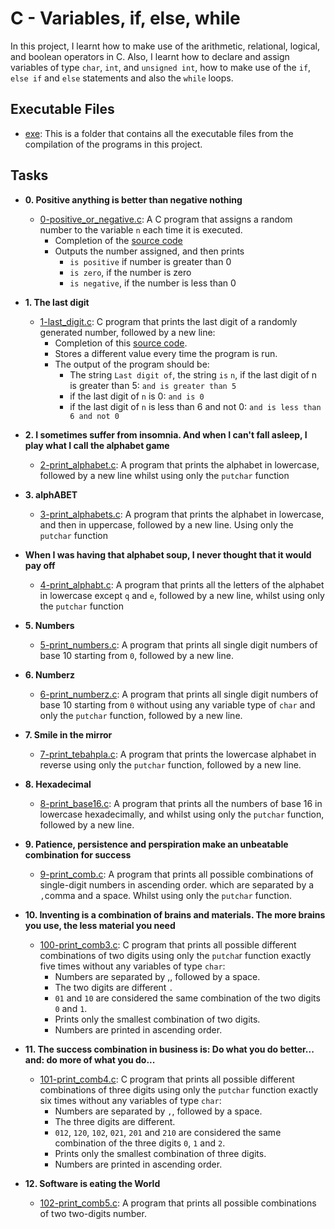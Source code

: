 # **C - Variables, if, else, while**
In this project, I learnt how to make use of the arithmetic, relational, logical, and boolean operators in C.  Also, I learnt how to declare and assign variables of type `char`, `int`, and `unsigned int`, how to make use of the `if`, `else if` and `else` statements and also the `while` loops. 
## Executable Files

- [exe](exe): This is a folder that contains all the executable files from the compilation of the programs in this project.
## **Tasks** 
- **0. Positive anything is better than negative nothing**
  - [0-positive_or_negative.c](./0-positive_or_negative.c): A C program that assigns a random number to the variable `n` each time it is executed.
    * Completion of the [source code](https://alx-intranet.hbtn.io/rltoken/rrqNDWjrCWdARnWFLPExPw)
    * Outputs the number assigned, and then prints
      * `is positive` if number is greater than 0
      * `is zero`, if the number is zero
      * `is negative`, if the number is less than 0
- **1. The last digit**
  - [1-last_digit.c](./1-last_digit.c): C program that prints the last digit of a randomly generated number, followed by a new line:
    - Completion of this [source code](https://alx-intranet.hbtn.io/rltoken/5HWhPDsq3jq1yCRQFrLl4Q).
    - Stores a different value every time the program is run.
    - The output of the program should be:
      - The string `Last digit of`, the string `is` `n`, if the last digit of n is greater than 5: `and is greater than 5`
      - if the last digit of `n` is 0: `and is 0`
      - if the last digit of `n` is less than 6 and not 0: `and is less than 6 and not 0`

- **2. I sometimes suffer from insomnia. And when I can't fall asleep, I play what I call the alphabet game**
  - [2-print_alphabet.c](./2-print_alphabet.c):  A program that prints the alphabet in lowercase, followed by a new line whilst using only the `putchar` function

- **3. alphABET**
  - [3-print_alphabets.c](./3-print_alphabets.c): A program that prints the alphabet in lowercase, and then in uppercase, followed by a new line. Using only the `putchar` function

- **When I was having that alphabet soup, I never thought that it would pay off**
  - [4-print_alphabt.c](./4-print_alphabt.c): A program that prints all the letters of the alphabet in lowercase except `q` and `e`, followed by a new line, whilst using only the `putchar` function

- **5. Numbers**
  - [5-print_numbers.c](./5-print_numbers.c): A program that prints all single digit numbers of base 10 starting from `0`, followed by a new line.

- **6. Numberz**
  - [6-print_numberz.c](./6-print_numberz.c): A program that prints all single digit numbers of base 10 starting from `0` without using any variable type of `char` and only the `putchar` function, followed by a new line.

- **7. Smile in the mirror**
  - [7-print_tebahpla.c](./7-print_tebahpla.c): A program that prints the lowercase alphabet in reverse using only the `putchar` function, followed by a new line.

- **8. Hexadecimal**
  - [8-print_base16.c](./8-print_base16.c):  A program that prints all the numbers of base 16 in lowercase hexadecimally, and whilst using only the `putchar` function, followed by a new line.

- **9. Patience, persistence and perspiration make an unbeatable combination for success**
  - [9-print_comb.c](./9-print_comb.c): A program that prints all possible combinations of single-digit numbers in ascending order. which are separated by a `,`comma and a space. Whilst using only the `putchar` function.

- **10. Inventing is a combination of brains and materials. The more brains you use, the less material you need**
  - [100-print_comb3.c](./100-print_comb3.c): C program that prints all possible different combinations of two digits using only the `putcha`r function exactly five times without any variables of type `char`:
    - Numbers are separated by ,, followed by a space.
    - The two digits are different `.`
    - `01` and `10` are considered the same combination of the two digits `0` and `1`.
    - Prints only the smallest combination of two digits.
    - Numbers are printed in ascending order.

- **11. The success combination in business is: Do what you do better... and: do more of what you do...**
  - [101-print_comb4.c](./101-print_comb4.c): C program that prints all possible different combinations of three digits using only the `putchar` function exactly six times without any variables of type `char`:
    - Numbers are separated by `,`, followed by a space.
    - The three digits are different.
    - `012`, `120`, `102`, `021`, `201` and `210` are considered the same combination of the three digits `0`, `1` and `2`.
    - Prints only the smallest combination of three digits.
    - Numbers are printed in ascending order.

- **12. Software is eating the World**
  - [102-print_comb5.c](102-print_comb5.c): A program that prints all possible combinations of two two-digits number.


